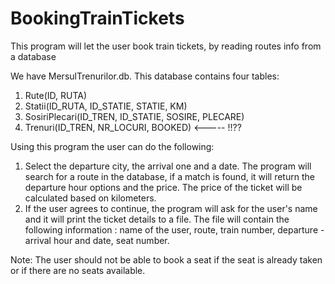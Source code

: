 # BookingTrainTickets
This program will let the user book train tickets, by reading routes info from a database

We have MersulTrenurilor.db. This database contains four tables:
1. Rute(ID, RUTA)
2. Statii(ID_RUTA, ID_STATIE, STATIE, KM)
3. SosiriPlecari(ID_TREN, ID_STATIE, SOSIRE, PLECARE)
4. Trenuri(ID_TREN, NR_LOCURI, BOOKED) <----- !!??

Using this program the user can do the following:
1. Select the departure city, the arrival one and a date. The program will search for a route in the database, if a match is found, it will return the departure hour options and the price. The price of the ticket will be calculated based on kilometers. 
2. If the user agrees to continue, the program will ask for the user's name and it will print the ticket details to a file. The file will contain the following information : name of the user, route, train number, departure - arrival hour and date, seat number.

Note:
The user should not be able to book a seat if the seat is already taken or if there are no seats available.

